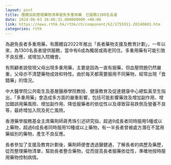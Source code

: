 ```yaml
---
layout: post
title: 團體協助整理藥物清單避免多重用藥　已服務1300名長者
date: 2024-06-03 16:06:32.000000000 +08:00
link: https://news.rthk.hk/rthk/ch/component/k2/1755911-20240603.htm
categories: rthk
---
```


為避免長者多重用藥，有團體自2022年推出「長者藥物支援及教育計劃」，一年以來，為1300名長者提供服務，當中有6成為獨居或兩老同住。多重用藥有可能引致不良反應，或增加入院機會。

有照顧者說發現父母出現多重用藥，主要是因為一直有服藥，但血壓問題仍然嚴重，父母亦不清楚藥物成效和特性。由於每天都需要服用不同藥物，經常出現「食錯藥」的情況。

中大醫學院公共衛生及基層醫療學院教授、健康教育及促進健康中心總監黃至生指出，「多重用藥」會造成多方面的嚴重影響，包括可能影響藥效及增加副作用、增加錯誤用藥風險、增加副作用、降低服藥者的依從性以及導致容易跌倒及營養不良等，最終增加入院及死亡風險。

香港藥學服務基金主席藥劑師蔣秀珠引述研究指，超過9成長者同時服用5種或以上藥物，超過6成長者同時服用10種或以上藥物，有一半長者曾被處方潛在不當用藥組別的藥物，產生不良反應。

長者參加了支援及教育計劃後，藥劑師便會透過醫健通，了解長者的病歷及藥歷，從而整理藥物清單，幫助長者整合藥物，從而提高長者服藥依從性，準確地按時服用藥物控制病情。

